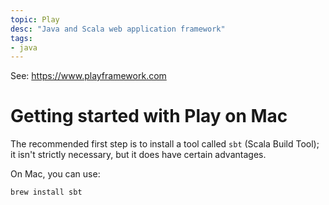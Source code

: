 ```yaml
---
topic: Play
desc: "Java and Scala web application framework"
tags:
- java
---
```


See: <https://www.playframework.com>


# Getting started with Play on Mac

The recommended first step is to install a tool called `sbt` (Scala Build Tool); it isn't strictly necessary, but it does have certain advantages.

On Mac, you can use:

```
brew install sbt
```

